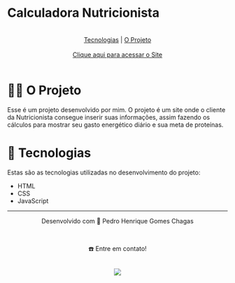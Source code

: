 <h1>Calculadora Nutricionista</h1>
<br>
<div align="center">
  <a href="#-tecnologias">Tecnologias</a> | <a href="#-o-projeto">O Projeto</a>
</div>
<br>
<div align="center">
  <a href="https://alinecarvalhonutri.com">Clique aqui para acessar o Site</a>
</div>
<br>

# 👷🏻 O Projeto
Esse é um projeto desenvolvido por mim. O projeto é um site onde o cliente da Nutricionista consegue inserir suas informações, assim fazendo os cálculos para mostrar seu gasto energético diário e sua meta de proteínas.

# 🚀 Tecnologias
Estas são as tecnologias utilizadas no desenvolvimento do projeto:
- HTML
- CSS
- JavaScript

________________________________________________________________________________________________________________________________________________________________________________
<div align="center">
  <p>Desenvolvido com 💙 Pedro Henrique Gomes Chagas</p> <br>
  <p>☎️ Entre em contato!<p> <br>
  <a display="flex" text-align="center" href="https://www.linkedin.com/in/pedrogchagas/" target="_blank"><img src="https://img.shields.io/badge/-LinkedIn-%230077B5?style=for-the-badge&logo=linkedin&logoColor=white" target="_blank"></a> 
</div>
